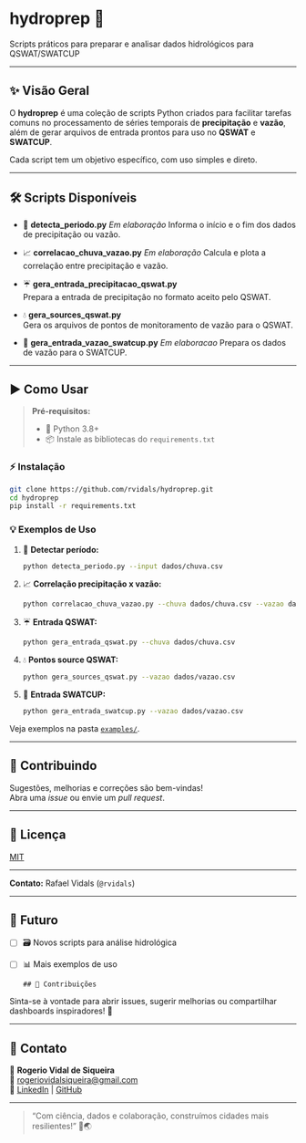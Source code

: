 # hydroprep 🚀

Scripts práticos para preparar e analisar dados hidrológicos para QSWAT/SWATCUP

---

## ✨ Visão Geral

O **hydroprep** é uma coleção de scripts Python criados para facilitar tarefas comuns no processamento de séries temporais de **precipitação** e **vazão**, além de gerar arquivos de entrada prontos para uso no **QSWAT** e **SWATCUP**.

Cada script tem um objetivo específico, com uso simples e direto.

---

## 🛠️ Scripts Disponíveis

- 📅 **detecta_periodo.py** *Em elaboração*
  Informa o início e o fim dos dados de precipitação ou vazão. 

- 📈 **correlacao_chuva_vazao.py** *Em elaboração*
  Calcula e plota a correlação entre precipitação e vazão. 

- ☔ **gera_entrada_precipitacao_qswat.py**  
  Prepara a entrada de precipitação no formato aceito pelo QSWAT.

- 💧 **gera_sources_qswat.py**  
  Gera os arquivos de pontos de monitoramento de vazão para o QSWAT.

- 🔄 **gera_entrada_vazao_swatcup.py**  *Em elaboracao*
  Prepara os dados de vazão para o SWATCUP.

---

## ▶️ Como Usar

> **Pré-requisitos:**  
> - 🐍 Python 3.8+  
> - 📦 Instale as bibliotecas do `requirements.txt`

### ⚡ Instalação

```bash
git clone https://github.com/rvidals/hydroprep.git
cd hydroprep
pip install -r requirements.txt
```

### 💡 Exemplos de Uso

1. 📅 **Detectar período:**
    ```bash
    python detecta_periodo.py --input dados/chuva.csv
    ```

2. 📈 **Correlação precipitação x vazão:**
    ```bash
    python correlacao_chuva_vazao.py --chuva dados/chuva.csv --vazao dados/vazao.csv
    ```

3. ☔ **Entrada QSWAT:**
    ```bash
    python gera_entrada_qswat.py --chuva dados/chuva.csv
    ```

4. 💧 **Pontos source QSWAT:**
    ```bash
    python gera_sources_qswat.py --vazao dados/vazao.csv
    ```

5. 🔄 **Entrada SWATCUP:**
    ```bash
    python gera_entrada_swatcup.py --vazao dados/vazao.csv
    ```

Veja exemplos na pasta [`examples/`](examples/).

---

## 🤝 Contribuindo

Sugestões, melhorias e correções são bem-vindas!  
Abra uma *issue* ou envie um *pull request*.

---

## 📜 Licença

[MIT](LICENSE)

---

**Contato:** Rafael Vidals (`@rvidals`)

---

## 🔭 Futuro

- [ ] 🗃️ Novos scripts para análise hidrológica
- [ ] 📊 Mais exemplos de uso

      ## 🤝 Contribuições

Sinta-se à vontade para abrir issues, sugerir melhorias ou compartilhar dashboards inspiradores! 🚀

---

## 📩 Contato

👤 **Rogerio Vidal de Siqueira**  
📧 rogeriovidalsiqueira@gmail.com  
🔗 [LinkedIn](https://www.linkedin.com/in/rogerio-vidal-de-siqueira-9478aa136/) | [GitHub](https://github.com/rvidals)

---

> “Com ciência, dados e colaboração, construímos cidades mais resilientes!” 🌱🌏
